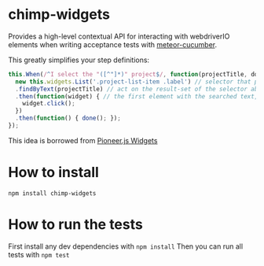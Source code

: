 # chimp-widgets
Provides a high-level contextual API for interacting with webdriverIO elements when writing acceptance tests with [meteor-cucumber](https://github.com/xolvio/meteor-cucumber).

This greatly simplifies your step definitions:
```javascript
this.When(/^I select the "([^"]*)" project$/, function(projectTitle, done) {
  new this.widgets.List('.project-list-item .label') // selector that potentially includes multiple elements
  .findByText(projectTitle) // act on the result-set of the selector above
  .then(function(widget) { // the first element with the searched text, wrapped as widget
    widget.click(); 
  })
  .then(function() { done(); });
});
```

This idea is borrowed from [Pioneer.js Widgets](https://github.com/mojotech/pioneer/blob/master/docs/widget.md)

# How to install
`npm install chimp-widgets`

# How to run the tests
First install any dev dependencies with `npm install`
Then you can run all tests with `npm test`
